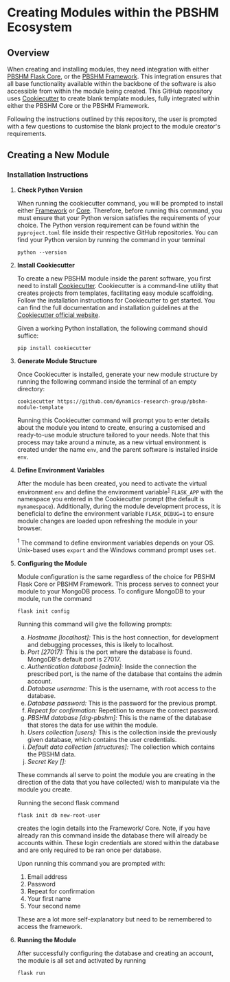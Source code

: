 <!DOCTYPE html>
<html lang="en">
<head>
<meta charset="UTF-8">
</head>

<body>
<h1>Creating Modules within the PBSHM Ecosystem</h1>
<h2>Overview</h2>
<p>When creating and installing modules, they need integration with either <a href="https://github.com/dynamics-research-group/pbshm-flask-core">PBSHM Flask Core</a>, or the <a href="https://github.com/dynamics-research-group/pbshm-framework">PBSHM Framework</a>. This integration ensures that all base functionality available within the backbone of the software is also accessible from within the module being created. This GitHub repository uses <a href="https://cookiecutter.readthedocs.io/en/stable/">Cookiecutter</a> to create blank template modules, fully integrated within either the PBSHM Core or the PBSHM Framework.</p>

<p>Following the instructions outlined by this repository, the user is prompted with a few questions to customise the blank project to the module creator's requirements.</p>

<h2>Creating a New Module</h2>

<h3>Installation Instructions</h3>

<ol>
  <li>
    <strong>Check Python Version</strong>
    <p>When running the cookiecutter command, you will be prompted to install either <a href="https://github.com/dynamics-research-group/pbshm-framework">Framework</a> or <a href="https://github.com/dynamics-research-group/pbshm-flask-core">Core</a>. Therefore, before running this command, you must ensure that your Python version satisfies the requirements of your choice. The Python version requirement can be found within the <code>pyproject.toml</code> file inside their respective GitHub repositories. You can find your Python version by running the command in your terminal</p>
    <pre><code>python --version</code></pre>
  </li>

  <li>
    <strong>Install Cookiecutter</strong>
    <p>To create a new PBSHM module inside the parent software, you first need to install <a href="https://cookiecutter.readthedocs.io/en/stable/">Cookiecutter</a>. Cookiecutter is a command-line utility that creates projects from templates, facilitating easy module scaffolding. Follow the installation instructions for Cookiecutter to get started. You can find the full documentation and installation guidelines at the <a href="https://cookiecutter.readthedocs.io/en/latest/installation.html">Cookiecutter official website</a>.</p>
    <p>Given a working Python installation, the following command should suffice:</p>
    <pre><code>pip install cookiecutter</code></pre>
  </li>

  <li>
    <strong>Generate Module Structure</strong>
    <p>Once Cookiecutter is installed, generate your new module structure by running the following command inside the terminal of an empty directory:</p>
    <pre><code>cookiecutter https://github.com/dynamics-research-group/pbshm-module-template</code></pre>
    <p>Running this Cookiecutter command will prompt you to enter details about the module you intend to create, ensuring a customised and ready-to-use module structure tailored to your needs. Note that this process may take around a minute, as a new virtual environment is created under the name <code>env</code>, and the parent software is installed inside <code>env</code>.</p>
  </li>

  <li>
    <strong>Define Environment Variables</strong>
    <p>After the module has been created, you need to activate the virtual environment <code>env</code> and define the environment variable<sup><a href="footnote1">1</a></sup> <code>FLASK_APP</code> with the namespace you entered in the Cookiecutter prompt (the default is <code>mynamespace</code>). Additionally, during the module development process, it is beneficial to define the environment variable <code>FLASK_DEBUG=1</code> to ensure module changes are loaded upon refreshing the module in your browser.</p>
    <p><sup id="footnote1">1</sup> The command to define environment variables depends on your OS. Unix-based uses <code>export</code> and the Windows command prompt uses <code>set</code>.</p>
  </li>

  <li>
    <strong>Configuring the Module</strong>
    <p>Module configuration is the same regardless of the choice for PBSHM Flask Core or PBSHM Framework. This process serves to connect your module to your MongoDB process. To configure MongoDB to your module, run the command
    <pre><code>flask init config</code></pre></p>
    <p>Running this command will give the following prompts:</p>
    <ol type="a">
      <li><em>Hostname [localhost]:</em> This is the host connection, for development and debugging processes, this is likely to localhost.</li>
      <li><em>Port [27017]:</em> This is the port where the database is found. MongoDB's default port is 27017.</li>
      <li><em>Authentication database [admin]:</em> Inside the connection the prescribed port, is the name of the database that contains the admin account.</li>
      <li><em>Database username:</em> This is the username, with root access to the database.</li>
      <li><em>Database password:</em> This is the password for the previous prompt.</li>
      <li><em>Repeat for confirmation:</em> Repetition to ensure the correct password.</li>
      <li><em>PBSHM database [drg-pbshm]:</em> This is the name of the database that stores the data for use within the module.</li>
      <li><em>Users collection [users]:</em> This is the collection inside the previously given database, which contains the user credentials.</li>
      <li><em>Default data collection [structures]:</em> The collection which contains the PBSHM data.</li>
      <li><em>Secret Key []:</em></li>
    </ol>
    <p>These commands all serve to point the module you are creating in the direction of the data that you have collected/ wish to manipulate via the module you create.</p>
    <p>Running the second flask command <pre><code>flask init db new-root-user</code></pre> creates the login details into the Framework/ Core. Note, if you have already ran this command inside the database there will already be accounts within. These login credentials are stored within the database and are only required to be ran once per database.</p>
    <p>Upon running this command you are prompted with:</p>
    <ol>
      <li>Email address</li>
      <li>Password</li>
      <li>Repeat for confirmation</li>
      <li>Your first name</li>
      <li>Your second name</li>
    </ol>
    <p>These are a lot more self-explanatory but need to be remembered to access the framework.</p>
  </li>

  <li>
    <strong>Running the Module</strong>
    <p>After successfully configuring the database and creating an account, the module is all set and activated by running <pre><code>flask run</code></pre></p>
  </li>
</ol>
</body>
</html>

